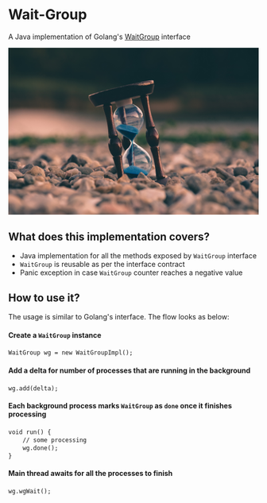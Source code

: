 # Wait-Group
A Java implementation of Golang's [WaitGroup](https://pkg.go.dev/sync#WaitGroup) interface

![image](resources/hourglass.jpg)

## What does this implementation covers?
 - Java implementation for all the methods exposed by `WaitGroup` interface
 - `WaitGroup` is reusable as per the interface contract
 - Panic exception in case `WaitGroup` counter reaches a negative value

## How to use it?
The usage is similar to Golang's interface. The flow looks as below:

#### Create a `WaitGroup` instance
```agsl
WaitGroup wg = new WaitGroupImpl();
```
#### Add a delta for number of processes that are running in the background
```
wg.add(delta);
```
#### Each background process marks `WaitGroup` as `done` once it finishes processing
```agsl
void run() {
    // some processing
    wg.done();
}
```

#### Main thread awaits for all the processes to finish
````agsl
wg.wgWait();
````